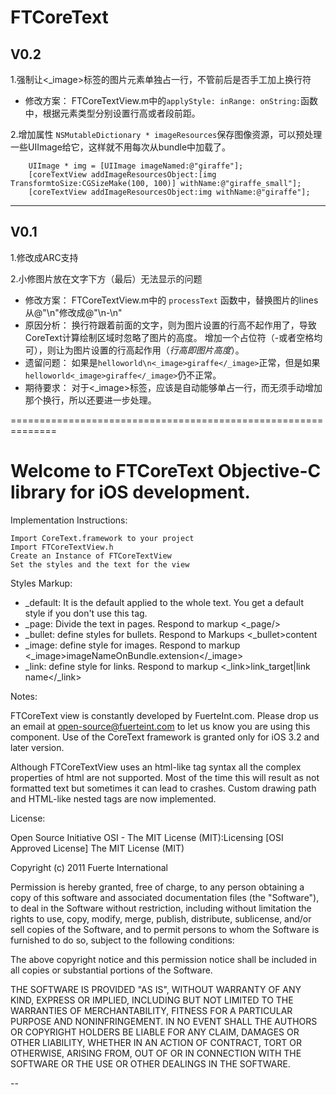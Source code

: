 
FTCoreText
==========


V0.2
----

1.强制让<_image>标签的图片元素单独占一行，不管前后是否手工加上换行符

*   修改方案：
    FTCoreTextView.m中的`applyStyle: inRange: onString:`函数中，根据元素类型分别设置行高或者段前距。

2.增加属性 `NSMutableDictionary * imageResources`保存图像资源，可以预处理一些UIImage给它，这样就不用每次从bundle中加载了。

        UIImage * img = [UIImage imageNamed:@"giraffe"];
        [coreTextView addImageResourcesObject:[img TransformtoSize:CGSizeMake(100, 100)] withName:@"giraffe_small"];
        [coreTextView addImageResourcesObject:img withName:@"giraffe"];


--------------------------------------------------

V0.1
----

1.修改成ARC支持

2.小修图片放在文字下方（最后）无法显示的问题

*   修改方案：
    FTCoreTextView.m中的 `processText` 函数中，替换图片的lines从@"\n"修改成@"\n-\n"
*   原因分析：
    换行符跟着前面的文字，则为图片设置的行高不起作用了，导致CoreText计算绘制区域时忽略了图片的高度。
    增加一个占位符（-或者空格均可），则让为图片设置的行高起作用（_行高即图片高度_）。
*   遗留问题：
    如果是`helloworld\n<_image>giraffe</_image>`正常，但是如果`helloworld<_image>giraffe</_image>`仍不正常。
*   期待要求：
    对于<_image>标签，应该是自动能够单占一行，而无须手动增加那个换行，所以还要进一步处理。



==============================================================

Welcome to FTCoreText Objective-C library for iOS development.
==============================================================

Implementation Instructions:

    Import CoreText.framework to your project
    Import FTCoreTextView.h
    Create an Instance of FTCoreTextView
    Set the styles and the text for the view

Styles Markup:

 * _default: It is the default applied to the whole text. You get a default style if you don't use this tag.
 * _page: Divide the text in pages. Respond to markup <_page/>
 * _bullet: define styles for bullets. Respond to Markups <_bullet>content</bullet>
 * _image: define style for images. Respond to markup <_image>imageNameOnBundle.extension</_image>
 * _link: define style for links. Respond to markup <_link>link_target|link name</_link>

Notes:

FTCoreText view is constantly developed by FuerteInt.com. Please drop us an email at open-source@fuerteint.com to let us know you are using this component.
Use of the CoreText framework is granted only for iOS 3.2 and later version.

Although FTCoreTextView uses an html-like tag syntax all the complex properties of html are not supported. Most of the time this will result as not formatted text but sometimes it can lead to crashes. Custom drawing path and HTML-like nested tags are now implemented.

License:

Open Source Initiative OSI - The MIT License (MIT):Licensing [OSI Approved License] The MIT License (MIT)

Copyright (c) 2011 Fuerte International

Permission is hereby granted, free of charge, to any person obtaining a copy of this software and associated documentation files (the "Software"), to deal in the Software without restriction, including without limitation the rights to use, copy, modify, merge, publish, distribute, sublicense, and/or sell copies of the Software, and to permit persons to whom the Software is furnished to do so, subject to the following conditions:

The above copyright notice and this permission notice shall be included in all copies or substantial portions of the Software.

THE SOFTWARE IS PROVIDED "AS IS", WITHOUT WARRANTY OF ANY KIND, EXPRESS OR IMPLIED, INCLUDING BUT NOT LIMITED TO THE WARRANTIES OF MERCHANTABILITY, FITNESS FOR A PARTICULAR PURPOSE AND NONINFRINGEMENT. IN NO EVENT SHALL THE AUTHORS OR COPYRIGHT HOLDERS BE LIABLE FOR ANY CLAIM, DAMAGES OR OTHER LIABILITY, WHETHER IN AN ACTION OF CONTRACT, TORT OR OTHERWISE, ARISING FROM, OUT OF OR IN CONNECTION WITH THE SOFTWARE OR THE USE OR OTHER DEALINGS IN THE SOFTWARE.




--
